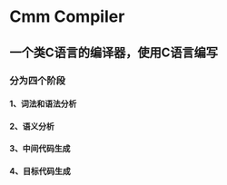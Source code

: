 # Cmm Compiler
## 一个类C语言的编译器，使用C语言编写
### 分为四个阶段
#### 1、词法和语法分析
#### 2、语义分析
#### 3、中间代码生成
#### 4、目标代码生成
